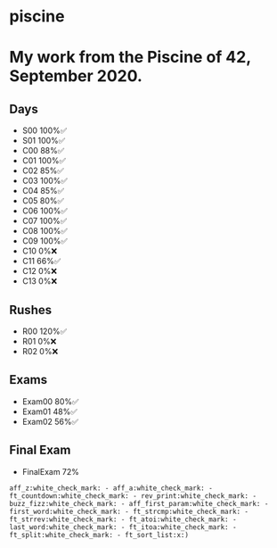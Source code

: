 # piscine

# My work from the Piscine of 42, September 2020.

## Days

- S00 100%:white_check_mark:
- S01 100%:white_check_mark:
- C00 88%:white_check_mark:
- C01 100%:white_check_mark:
- C02 85%:white_check_mark:
- C03 100%:white_check_mark:
- C04 85%:white_check_mark:
- C05 80%:white_check_mark:
- C06 100%:white_check_mark:
- C07 100%:white_check_mark:
- C08 100%:white_check_mark:
- C09 100%:white_check_mark:
- C10 0%:x:
- C11 66%:white_check_mark:
- C12 0%:x:
- C13 0%:x:

## Rushes

- R00 120%:white_check_mark:
- R01 0%:x:
- R02 0%:x:

## Exams

- Exam00 80%:white_check_mark:
- Exam01 48%:white_check_mark:
- Exam02 56%:white_check_mark:

## Final Exam
- FinalExam 72% 
```
aff_z:white_check_mark: - aff_a:white_check_mark: - ft_countdown:white_check_mark: - rev_print:white_check_mark: - buzz_fizz:white_check_mark: - aff_first_param:white_check_mark: - first_word:white_check_mark: - ft_strcmp:white_check_mark: - ft_strrev:white_check_mark: - ft_atoi:white_check_mark: - last_word:white_check_mark: - ft_itoa:white_check_mark: - ft_split:white_check_mark: - ft_sort_list:x:)
```

